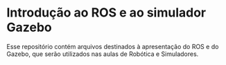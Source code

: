 # Introdução ao ROS e ao simulador Gazebo
Esse repositório contém arquivos destinados à apresentação do ROS e do Gazebo, que serão utilizados nas aulas de Robótica e Simuladores.
